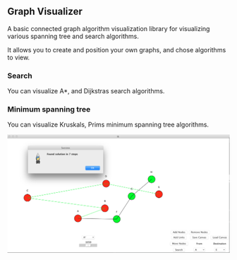 ## Graph Visualizer
A basic connected graph algorithm visualization library for visualizing
various spanning tree and search algorithms.

It allows you to create and position your own graphs, and chose algorithms to view.

### Search
You can visualize A*, and Dijkstras search algorithms.

### Minimum spanning tree
You can visualize Kruskals, Prims minimum spanning tree algorithms.

![example](https://raw.githubusercontent.com/wouterken/GraphVisualizer/master/example.png?raw=true)